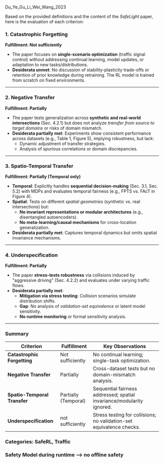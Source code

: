 Du_Ye_Gu_Li_Wei_Wang_2023

Based on the provided definitions and the content of the *SafeLight* paper, here is the evaluation of each criterion:

### 1. **Catastrophic Forgetting**  
**Fulfillment: Not sufficiently**  
- The paper focuses on **single-scenario optimization** (traffic signal control) without addressing continual learning, model updates, or adaptation to new tasks/distributions.  
- **Desiderata unmet**: No discussion of stability-plasticity trade-offs or retention of prior knowledge during retraining. The RL model is trained from scratch on fixed environments.  

---

### 2. **Negative Transfer**  
**Fulfillment: Partially**  
- The paper tests generalization across **synthetic and real-world intersections** (Sec. 4.2.1) but does not analyze *transfer from source to target domains* or risks of domain mismatch.  
- **Desiderata partially met**: Experiments show consistent performance across datasets (e.g., Table 1, Figure 5), implying robustness, but lack:  
  - Dynamic adjustment of transfer strategies.  
  - Analysis of spurious correlations or domain discrepancies.  

---

### 3. **Spatio-Temporal Transfer**  
**Fulfillment: Partially (Temporal only)**  
- **Temporal**: Explicitly handles **sequential decision-making** (Sec. 3.1, Sec. 5.2) with MDPs and evaluates temporal fairness (e.g., FPTS vs. FAcT in Figure 4).  
- **Spatial**: Tests on different *spatial geometries* (synthetic vs. real intersections) but:  
  - **No invariant representations or modular architectures** (e.g., disentangled autoencoders).  
  - **No meta-learning/causal mechanisms** for cross-location generalization.  
- **Desiderata partially met**: Captures temporal dynamics but omits spatial invariance mechanisms.  

---

### 4. **Underspecification**  
**Fulfillment: Partially**  
- The paper **stress-tests robustness** via collisions induced by "aggressive driving" (Sec. 4.2.2) and evaluates under varying traffic flows.  
- **Desiderata partially met**:  
  - **Mitigation via stress testing**: Collision scenarios simulate distribution shifts.  
  - **Gap**: No analysis of *validation-set equivalence* or latent model sensitivity.  
  - **No runtime monitoring** or formal sensitivity analysis.  

---

### Summary
| **Criterion**                | **Fulfillment**      | Key Observations                                                      |
| ---------------------------- | -------------------- | --------------------------------------------------------------------- |
| **Catastrophic Forgetting**  | Not sufficiently     | No continual learning; single-task optimization.                      |
| **Negative Transfer**        | Partially            | Cross-dataset tests but no domain-mismatch analysis.                  |
| **Spatio-Temporal Transfer** | Partially (Temporal) | Sequential fairness addressed; spatial invariance/modularity ignored. |
| **Underspecification**       | not sufficiently     | Stress testing for collisions; no validation-set equivalence checks.  |
### Categories: SafeRL, Traffic

### Safety Model during runtime --> no offline safety